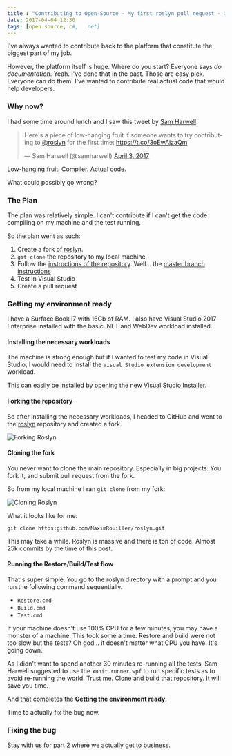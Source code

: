 ```yaml
---
title : "Contributing to Open-Source - My first roslyn pull request - Getting the environment ready"
date: 2017-04-04 12:30
tags: [open source, c#,  .net]
---
```


I've always wanted to contribute back to the platform that constitute the biggest part of my job.

However, the platform itself is huge. Where do you start? Everyone says *do documentation*. Yeah. I've done that in the past. Those are easy pick. Everyone can do them. I've wanted to contribute real actual code that would help developers.

### Why now?

I had some time around lunch and I saw this tweet by [Sam Harwell](https://twitter.com/samharwell):

<blockquote class="twitter-tweet" data-lang="en"><p lang="en" dir="ltr">Here&#39;s a piece of low-hanging fruit if someone wants to try contributing to <a href="https://twitter.com/roslyn">@roslyn</a> for the first time: <a href="https://t.co/3oEwAjzaQm">https://t.co/3oEwAjzaQm</a></p>&mdash; Sam Harwell (@samharwell) <a href="https://twitter.com/samharwell/status/848907600905326594">April 3, 2017</a></blockquote>
<script async src="//platform.twitter.com/widgets.js" charset="utf-8"></script>

Low-hanging fruit. Compiler. Actual code.

What could possibly go wrong?

### The Plan

The plan was relatively simple. I can't contribute if I can't get the code compiling on my machine and the test running.

So the plan went as such:

1. Create a fork of [roslyn](https://www.github.com/dotnet/roslyn).
2. `git clone` the repository to my local machine
3. Follow the [instructions of the repository](https://github.com/dotnet/roslyn/wiki/Building%20Testing%20and%20Debugging). Well... the [master branch instructions](https://github.com/dotnet/roslyn/blob/master/docs/contributing/Building,%20Debugging,%20and%20Testing%20on%20Windows.md)
4. Test in Visual Studio
5. Create a pull request

### Getting my environment ready

I have a Surface Book i7 with 16Gb of RAM. I also have Visual Studio 2017 Enterprise installed with the basic .NET and WebDev workload installed.

#### Installing the necessary workloads

The machine is strong enough but if I wanted to test my code in Visual Studio, I would need to install the `Visual Studio extension development` workload.

This can easily be installed by opening the new [Visual Studio Installer](/posts/whats-new-in-vs2017-visual-studio-installer/).

#### Forking the repository

So after installing the necessary workloads, I headed to GitHub and went to the [roslyn](https://www.github.com/dotnet/roslyn) repository and created a fork.

![Forking Roslyn](/posts/files/first-roslyn-pr/forking-roslyn.png)

#### Cloning the fork

You never want to clone the main repository. Especially in big projects. You fork it, and submit pull request from the fork.

So from my local machine I ran `git clone` from my fork:

![Cloning Roslyn](/posts/files/first-roslyn-pr/cloning-roslyn.png)

What it looks like for me:

```none
git clone https:github.com/MaximRouiller/roslyn.git
```

This may take a while. Roslyn is massive and there is ton of code. Almost 25k commits by the time of this post.

#### Running the Restore/Build/Test flow

That's super simple. You go to the roslyn directory with a prompt and you run the following command sequentially.

* `Restore.cmd`
* `Build.cmd`
* `Test.cmd`

If your machine doesn't use 100% CPU for a few minutes, you may have a monster of a machine. This took some a time. Restore and build were not too slow but the tests? Oh god... it doesn't matter what CPU you have. It's going down.

As I didn't want to spend another 30 minutes re-running all the tests, Sam Harwell suggested to use the `xunit.runner.wpf` to run specific tests as to avoid re-running the world. Trust me. Clone and build that repository. It will save you time.

And that completes the **Getting the environment ready**.

Time to actually fix the bug now.

### Fixing the bug

Stay with us for part 2 where we actually get to business.
